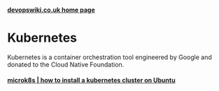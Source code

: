 
#### [devopswiki.co.uk home page](/)

# Kubernetes

Kubernetes is a container orchestration tool engineered by Google and donated to the Cloud Native Foundation.

#### [microk8s | how to install a kubernetes cluster on Ubuntu](/kubernetes/kubernetes-microk8s)

